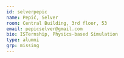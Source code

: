 ```yaml
---
id: selverpepic
name: Pepić, Selver
room: Central Building, 3rd floor, 53
email: pepicselver@gmail.com
bio: ISTernship, Physics-based Simulation
type: alumni
grp: missing
---
```


